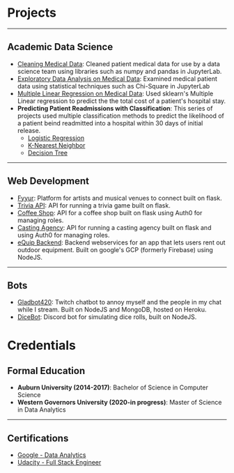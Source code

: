 # Projects

---

## Academic Data Science

- [Cleaning Medical Data](https://github.com/cjhammons/Cleaning-Medical-Data): Cleaned patient medical data for use by a data science team using libraries such as numpy and pandas in JupyterLab.
- [Exploratory Data Analysis on Medical Data](https://github.com/cjhammons/Exploratory-Data-Analysis-On-Medical-Data): Examined medical patient data using statistical techniques such as Chi-Square in JupyterLab
- [Multiple Linear Regression on Medical Data](https://github.com/cjhammons/Multiple-Linear-Regression-on-Medical-Data): Used sklearn's Multiple Linear regression to predict the the total cost of a patient's hospital stay. 
- **Predicting Patient Readmissions with Classification**: This series of projects used multiple classification methods to predict the likelihood of a patient beind readmitted into a hospital within 30 days of initial release.
  - [Logistic Regression](https://github.com/cjhammons/Logistic-Regression-on-Medical-Data)
  - [K-Nearest Neighbor](https://github.com/cjhammons/Knn-Classification)
  - [Decision Tree](https://github.com/cjhammons/Decision-Tree)

---

## Web Development

- [Fyyur](https://github.com/cjhammons/fyyur): Platform for artists and musical venues to connect built on flask.
- [Trivia API](https://github.com/cjhammons/trivia_api): API for running a trivia game built on flask.
- [Coffee Shop](https://github.com/cjhammons/CoffeeShop): API for a coffee shop built on flask using Auth0 for managing roles.
- [Casting Agency](https://github.com/cjhammons/casting-agency): API for running a casting agency built on flask and using Auth0 for managing roles.
- [eQuip Backend](https://github.com/cjhammons/eQuip-Cloud-Functions): Backend webservices for an app that lets users rent out outdoor equipment. Built on google's GCP (formerly Firebase) using NodeJS.

---

## Bots

- [Gladbot420](https://github.com/cjhammons/Gladbot420): Twitch chatbot to annoy myself and the people in my chat while I stream. Built on NodeJS and MongoDB, hosted on Heroku.
- [DiceBot](https://github.com/cjhammons/Discord-Dice-Bot): Discord bot for simulating dice rolls, built on NodeJS.


# Credentials

## Formal Education

- **Auburn University (2014-2017)**: Bachelor of Science in Computer Science
- **Western Governors University (2020-in progress)**: Master of Science in Data Analytics

---

## Certifications

- [Google - Data Analytics](certificates/google-data-analytics.pdf)
- [Udacity - Full Stack Engineer](certificates/Udacity-full-stack.pdf)
